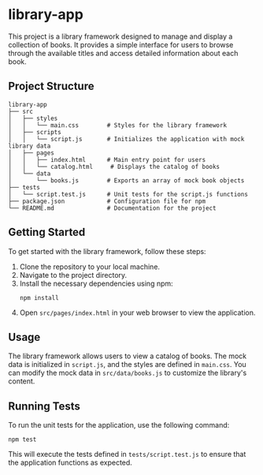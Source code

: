 # library-app

This project is a library framework designed to manage and display a collection of books. It provides a simple interface for users to browse through the available titles and access detailed information about each book.

## Project Structure

```
library-app
├── src
│   ├── styles
│   │   └── main.css        # Styles for the library framework
│   ├── scripts
│   │   └── script.js       # Initializes the application with mock library data
│   ├── pages
│   │   ├── index.html      # Main entry point for users
│   │   └── catalog.html     # Displays the catalog of books
│   └── data
│       └── books.js        # Exports an array of mock book objects
├── tests
│   └── script.test.js      # Unit tests for the script.js functions
├── package.json            # Configuration file for npm
└── README.md               # Documentation for the project
```

## Getting Started

To get started with the library framework, follow these steps:

1. Clone the repository to your local machine.
2. Navigate to the project directory.
3. Install the necessary dependencies using npm:
   ```
   npm install
   ```
4. Open `src/pages/index.html` in your web browser to view the application.

## Usage

The library framework allows users to view a catalog of books. The mock data is initialized in `script.js`, and the styles are defined in `main.css`. You can modify the mock data in `src/data/books.js` to customize the library's content.

## Running Tests

To run the unit tests for the application, use the following command:
```
npm test
```

This will execute the tests defined in `tests/script.test.js` to ensure that the application functions as expected.